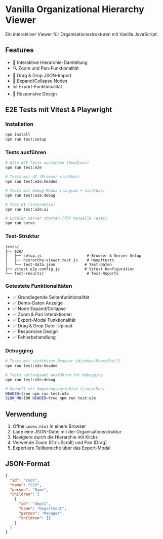 # Vanilla Organizational Hierarchy Viewer

Ein interaktiver Viewer für Organisationsstrukturen mit Vanilla JavaScript.

## Features

- 🌳 Interaktive Hierarchie-Darstellung
- 🔍 Zoom und Pan-Funktionalität
- 📁 Drag & Drop JSON-Import
- 🔄 Expand/Collapse Nodes
- 📊 Export-Funktionalität
- 📱 Responsive Design

## E2E Tests mit Vitest & Playwright

### Installation

```bash
npm install
npm run test:setup
```

### Tests ausführen

```bash
# Alle E2E Tests ausführen (headless)
npm run test:e2e

# Tests mit UI (Browser sichtbar)
npm run test:e2e:headed

# Tests mit Debug-Modus (langsam + sichtbar)
npm run test:e2e:debug

# Test UI (interaktiv)
npm run test:e2e:ui

# Lokalen Server starten (für manuelle Tests)
npm run serve
```

### Test-Struktur

```
tests/
├── e2e/
│   ├── setup.js                    # Browser & Server Setup
│   ├── hierarchy-viewer.test.js    # Haupttests
│   └── test-data.json             # Test-Daten
├── vitest.e2e.config.js           # Vitest Konfiguration
└── test-results/                   # Test-Reports
```

### Getestete Funktionalitäten

- ✅ Grundlegende Seitenfunktionalität
- ✅ Demo-Daten Anzeige
- ✅ Node Expand/Collapse
- ✅ Zoom & Pan Interaktionen
- ✅ Export-Modal Funktionalität
- ✅ Drag & Drop Datei-Upload
- ✅ Responsive Design
- ✅ Fehlerbehandlung

### Debugging

```bash
# Tests mit sichtbarem Browser (Windows/PowerShell)
npm run test:e2e:headed

# Tests verlangsamt ausführen für Debugging
npm run test:e2e:debug

# Manuell mit Umgebungsvariablen (Linux/Mac)
HEADED=true npm run test:e2e
SLOW_MO=100 HEADED=true npm run test:e2e
```

## Verwendung

1. Öffne `index.html` in einem Browser
2. Lade eine JSON-Datei mit der Organisationsstruktur
3. Navigiere durch die Hierarchie mit Klicks
4. Verwende Zoom (Ctrl+Scroll) und Pan (Drag)
5. Exportiere Teilbereiche über das Export-Modal

## JSON-Format

```json
{
  "id": "root",
  "name": "CEO",
  "person": "Name",
  "children": [
    {
      "id": "dept1",
      "name": "Department",
      "person": "Manager",
      "children": []
    }
  ]
}
```

